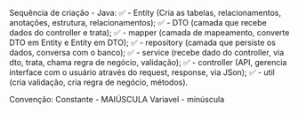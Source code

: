 Sequência de criação - Java:
✅ - Entity (Cria as tabelas, relacionamentos, anotações, estrutura, relacionamentos);
✅ - DTO (camada que recebe dados do controller e trata);
✅ - mapper (camada de mapeamento, converte DTO em Entity e Entity em DTO);
✅ - repository (camada que persiste os dados, conversa com o banco);
✅ - service (recebe dado do controller, via dto, trata, chama regra de negócio, validação);
✅ - controller (API, gerencia interface com o usuário através do request, response, via JSon);
✅ - util (cria validação, cria regra de negócio, métodos).  

Convenção:
Constante - MAIÚSCULA
Variavel - minúscula